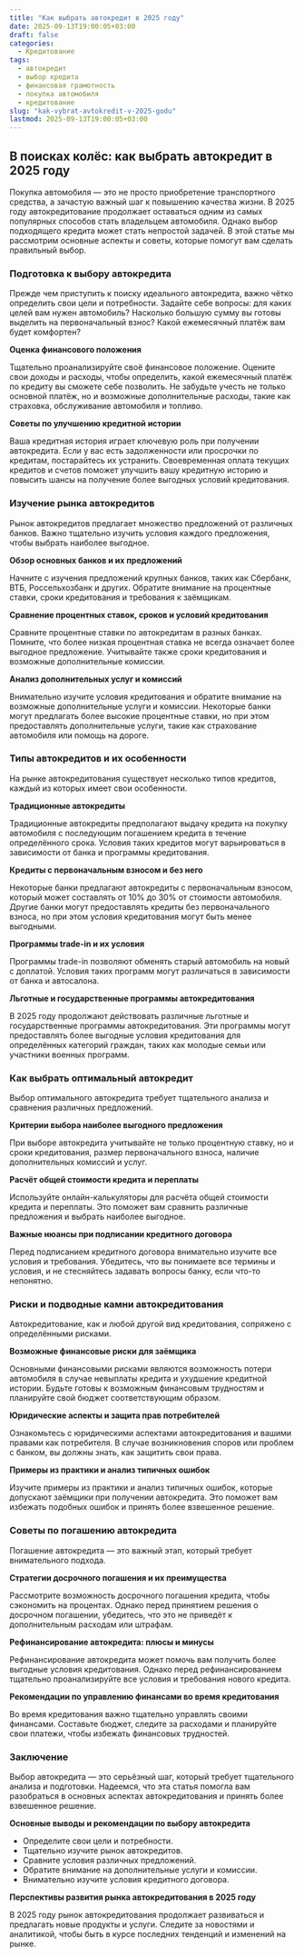 ```yaml
---
title: "Как выбрать автокредит в 2025 году"
date: 2025-09-13T19:00:05+03:00
draft: false
categories:
  - Кредитование
tags:
  - автокредит
  - выбор кредита
  - финансовая грамотность
  - покупка автомобиля
  - кредитование
slug: "kak-vybrat-avtokredit-v-2025-godu"
lastmod: 2025-09-13T19:00:05+03:00
---
```




## В поисках колёс: как выбрать автокредит в 2025 году

Покупка автомобиля — это не просто приобретение транспортного средства, а зачастую важный шаг к повышению качества жизни. В 2025 году автокредитование продолжает оставаться одним из самых популярных способов стать владельцем автомобиля. Однако выбор подходящего кредита может стать непростой задачей. В этой статье мы рассмотрим основные аспекты и советы, которые помогут вам сделать правильный выбор.

### Подготовка к выбору автокредита

Прежде чем приступить к поиску идеального автокредита, важно чётко определить свои цели и потребности. Задайте себе вопросы: для каких целей вам нужен автомобиль? Насколько большую сумму вы готовы выделить на первоначальный взнос? Какой ежемесячный платёж вам будет комфортен?

**Оценка финансового положения**

Тщательно проанализируйте своё финансовое положение. Оцените свои доходы и расходы, чтобы определить, какой ежемесячный платёж по кредиту вы сможете себе позволить. Не забудьте учесть не только основной платёж, но и возможные дополнительные расходы, такие как страховка, обслуживание автомобиля и топливо.

**Советы по улучшению кредитной истории**

Ваша кредитная история играет ключевую роль при получении автокредита. Если у вас есть задолженности или просрочки по кредитам, постарайтесь их устранить. Своевременная оплата текущих кредитов и счетов поможет улучшить вашу кредитную историю и повысить шансы на получение более выгодных условий кредитования.

### Изучение рынка автокредитов

Рынок автокредитов предлагает множество предложений от различных банков. Важно тщательно изучить условия каждого предложения, чтобы выбрать наиболее выгодное.

**Обзор основных банков и их предложений**

Начните с изучения предложений крупных банков, таких как Сбербанк, ВТБ, Россельхозбанк и других. Обратите внимание на процентные ставки, сроки кредитования и требования к заёмщикам.

**Сравнение процентных ставок, сроков и условий кредитования**

Сравните процентные ставки по автокредитам в разных банках. Помните, что более низкая процентная ставка не всегда означает более выгодное предложение. Учитывайте также сроки кредитования и возможные дополнительные комиссии.

**Анализ дополнительных услуг и комиссий**

Внимательно изучите условия кредитования и обратите внимание на возможные дополнительные услуги и комиссии. Некоторые банки могут предлагать более высокие процентные ставки, но при этом предоставлять дополнительные услуги, такие как страхование автомобиля или помощь на дороге.

### Типы автокредитов и их особенности

На рынке автокредитования существует несколько типов кредитов, каждый из которых имеет свои особенности.

**Традиционные автокредиты**

Традиционные автокредиты предполагают выдачу кредита на покупку автомобиля с последующим погашением кредита в течение определённого срока. Условия таких кредитов могут варьироваться в зависимости от банка и программы кредитования.

**Кредиты с первоначальным взносом и без него**

Некоторые банки предлагают автокредиты с первоначальным взносом, который может составлять от 10% до 30% от стоимости автомобиля. Другие банки могут предоставлять кредиты без первоначального взноса, но при этом условия кредитования могут быть менее выгодными.

**Программы trade-in и их условия**

Программы trade-in позволяют обменять старый автомобиль на новый с доплатой. Условия таких программ могут различаться в зависимости от банка и автосалона.

**Льготные и государственные программы автокредитования**

В 2025 году продолжают действовать различные льготные и государственные программы автокредитования. Эти программы могут предоставлять более выгодные условия кредитования для определённых категорий граждан, таких как молодые семьи или участники военных программ.

### Как выбрать оптимальный автокредит

Выбор оптимального автокредита требует тщательного анализа и сравнения различных предложений.

**Критерии выбора наиболее выгодного предложения**

При выборе автокредита учитывайте не только процентную ставку, но и сроки кредитования, размер первоначального взноса, наличие дополнительных комиссий и услуг.

**Расчёт общей стоимости кредита и переплаты**

Используйте онлайн-калькуляторы для расчёта общей стоимости кредита и переплаты. Это поможет вам сравнить различные предложения и выбрать наиболее выгодное.

**Важные нюансы при подписании кредитного договора**

Перед подписанием кредитного договора внимательно изучите все условия и требования. Убедитесь, что вы понимаете все термины и условия, и не стесняйтесь задавать вопросы банку, если что-то непонятно.

### Риски и подводные камни автокредитования

Автокредитование, как и любой другой вид кредитования, сопряжено с определёнными рисками.

**Возможные финансовые риски для заёмщика**

Основными финансовыми рисками являются возможность потери автомобиля в случае невыплаты кредита и ухудшение кредитной истории. Будьте готовы к возможным финансовым трудностям и планируйте свой бюджет соответствующим образом.

**Юридические аспекты и защита прав потребителей**

Ознакомьтесь с юридическими аспектами автокредитования и вашими правами как потребителя. В случае возникновения споров или проблем с банком, вы должны знать, как защитить свои права.

**Примеры из практики и анализ типичных ошибок**

Изучите примеры из практики и анализ типичных ошибок, которые допускают заёмщики при получении автокредита. Это поможет вам избежать подобных ошибок и принять более взвешенное решение.

### Советы по погашению автокредита

Погашение автокредита — это важный этап, который требует внимательного подхода.

**Стратегии досрочного погашения и их преимущества**

Рассмотрите возможность досрочного погашения кредита, чтобы сэкономить на процентах. Однако перед принятием решения о досрочном погашении, убедитесь, что это не приведёт к дополнительным расходам или штрафам.

**Рефинансирование автокредита: плюсы и минусы**

Рефинансирование автокредита может помочь вам получить более выгодные условия кредитования. Однако перед рефинансированием тщательно проанализируйте все условия и требования нового кредита.

**Рекомендации по управлению финансами во время кредитования**

Во время кредитования важно тщательно управлять своими финансами. Составьте бюджет, следите за расходами и планируйте свои платежи, чтобы избежать финансовых трудностей.

### Заключение

Выбор автокредита — это серьёзный шаг, который требует тщательного анализа и подготовки. Надеемся, что эта статья помогла вам разобраться в основных аспектах автокредитования и принять более взвешенное решение.

**Основные выводы и рекомендации по выбору автокредита**

- Определите свои цели и потребности.
- Тщательно изучите рынок автокредитов.
- Сравните условия различных предложений.
- Обратите внимание на дополнительные услуги и комиссии.
- Внимательно изучите условия кредитного договора.

**Перспективы развития рынка автокредитования в 2025 году**

В 2025 году рынок автокредитования продолжает развиваться и предлагать новые продукты и услуги. Следите за новостями и аналитикой, чтобы быть в курсе последних тенденций и изменений на рынке.


